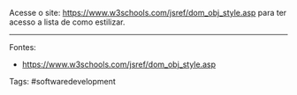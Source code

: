 
Acesse o site: https://www.w3schools.com/jsref/dom_obj_style.asp para ter acesso a lista de como estilizar.

---
Fontes:
- https://www.w3schools.com/jsref/dom_obj_style.asp

Tags: #softwaredevelopment 